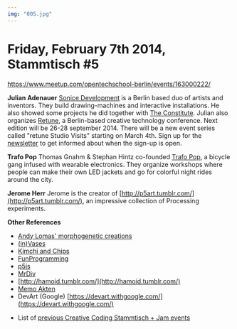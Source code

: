 ```yaml
---
img: "005.jpg"
---
```


# **Friday, February 7th 2014, Stammtisch #5**

https://www.meetup.com/opentechschool-berlin/events/163000222/

**Julian Adenauer**
[Sonice Development](http://sonicedevelopment.com/) is a Berlin based duo of artists and inventors. They build drawing-machines and interactive installations. He also showed some projects he did together with [The Constitute](http://theconstitute.org/). Julian also organizes [Retune](http://retune.de/2014/), a Berlin-based creative technology conference. Next edition will be 26-28 september 2014. There will be a new event series called "retune Studio Visits" starting on March 4th. Sign up for the [newsletter](http://eepurl.com/oAiGz) to get informed about when the sign-up is open.

**Trafo Pop**
Thomas Gnahm & Stephan Hintz co-founded [Trafo Pop](http://www.trafopop.com/), a bicycle gang infused with wearable electronics. They organize workshops where people can make their own LED jackets and go for colorful night rides around the city.

**Jerome Herr**
Jerome is the creator of [http://p5art.tumblr.com/](http://p5art.tumblr.com/), an impressive collection of Processing experiments. 

**Other References**

- [Andy Lomas' morphogenetic creations](http://www.creativeapplications.net/c/morphogenetic-creations-by-andy-lomas/)
- [(in)Vases](http://digital.udk-berlin.de/?/students/trawkina-alyssa/projects/ss13.inVases/)
- [Kimchi and Chips](http://www.kimchiandchips.com/)
- [FunProgramming](http://funprogramming.org/)
- [p5js](http://p5js.org/)
- [MrDiv](http://mrdiv.tumblr.com/)
- [http://hamoid.tumblr.com/](http://hamoid.tumblr.com/)
- [Memo Akten](http://memo.tv/)
- DevArt (Google) [https://devart.withgoogle.com/](https://devart.withgoogle.com/)

* List of [previous Creative Coding Stammtisch + Jam events](https://docs.google.com/spreadsheet/ccc?key=0Aoqt2CFBOa6VdEpsdFBfakxkaEdmdlhISW8waEpEZHc#gid=1) 

